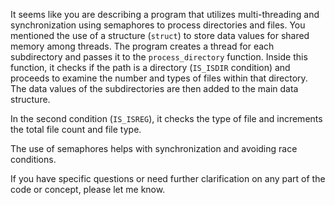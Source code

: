 It seems like you are describing a program that utilizes multi-threading and synchronization using semaphores to process directories and files. You mentioned the use of a structure (`struct`) to store data values for shared memory among threads. The program creates a thread for each subdirectory and passes it to the `process_directory` function. Inside this function, it checks if the path is a directory (`IS_ISDIR` condition) and proceeds to examine the number and types of files within that directory. The data values of the subdirectories are then added to the main data structure.

In the second condition (`IS_ISREG`), it checks the type of file and increments the total file count and file type.

The use of semaphores helps with synchronization and avoiding race conditions.

If you have specific questions or need further clarification on any part of the code or concept, please let me know.
